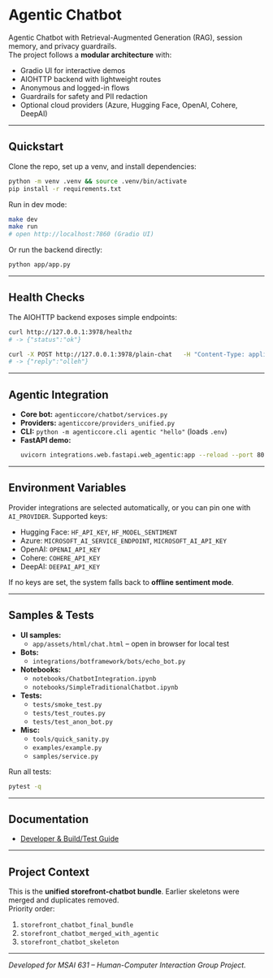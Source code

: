 <!-- README.md -->
# Agentic Chatbot

Agentic Chatbot with Retrieval-Augmented Generation (RAG), session memory, and privacy guardrails.  
The project follows a **modular architecture** with:
- Gradio UI for interactive demos
- AIOHTTP backend with lightweight routes
- Anonymous and logged-in flows
- Guardrails for safety and PII redaction
- Optional cloud providers (Azure, Hugging Face, OpenAI, Cohere, DeepAI)

---

## Quickstart

Clone the repo, set up a venv, and install dependencies:

```bash
python -m venv .venv && source .venv/bin/activate
pip install -r requirements.txt
```

Run in dev mode:

```bash
make dev
make run
# open http://localhost:7860 (Gradio UI)
```

Or run the backend directly:

```bash
python app/app.py
```

---

## Health Checks

The AIOHTTP backend exposes simple endpoints:

```bash
curl http://127.0.0.1:3978/healthz
# -> {"status":"ok"}

curl -X POST http://127.0.0.1:3978/plain-chat   -H "Content-Type: application/json"   -d '{"text":"reverse hello"}'
# -> {"reply":"olleh"}
```

---

## Agentic Integration

- **Core bot:** `agenticcore/chatbot/services.py`  
- **Providers:** `agenticcore/providers_unified.py`  
- **CLI:** `python -m agenticcore.cli agentic "hello"` (loads `.env`)  
- **FastAPI demo:**  
  ```bash
  uvicorn integrations.web.fastapi.web_agentic:app --reload --port 8000
  ```

---

## Environment Variables

Provider integrations are selected automatically, or you can pin one with `AI_PROVIDER`. Supported keys:

- Hugging Face: `HF_API_KEY`, `HF_MODEL_SENTIMENT`
- Azure: `MICROSOFT_AI_SERVICE_ENDPOINT`, `MICROSOFT_AI_API_KEY`
- OpenAI: `OPENAI_API_KEY`
- Cohere: `COHERE_API_KEY`
- DeepAI: `DEEPAI_API_KEY`

If no keys are set, the system falls back to **offline sentiment mode**.

---

## Samples & Tests

- **UI samples:**  
  - `app/assets/html/chat.html` – open in browser for local test  
- **Bots:**  
  - `integrations/botframework/bots/echo_bot.py`  
- **Notebooks:**  
  - `notebooks/ChatbotIntegration.ipynb`  
  - `notebooks/SimpleTraditionalChatbot.ipynb`  
- **Tests:**  
  - `tests/smoke_test.py`  
  - `tests/test_routes.py`  
  - `tests/test_anon_bot.py`  
- **Misc:**  
  - `tools/quick_sanity.py`  
  - `examples/example.py`  
  - `samples/service.py`

Run all tests:

```bash
pytest -q
```

---

## Documentation

- [Developer & Build/Test Guide](docs/Developer_Guide_Build_Test.md)

---

## Project Context

This is the **unified storefront-chatbot bundle**. Earlier skeletons were merged and duplicates removed.  
Priority order:  
1. `storefront_chatbot_final_bundle`  
2. `storefront_chatbot_merged_with_agentic`  
3. `storefront_chatbot_skeleton`

---

_Developed for MSAI 631 – Human-Computer Interaction Group Project._
